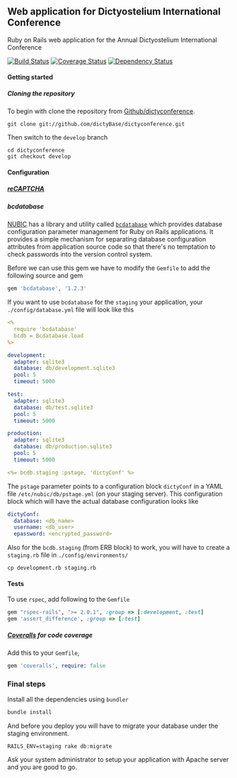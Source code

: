 ## Web application for Dictyostelium International Conference
Ruby on Rails web application for the Annual Dictyostelium International Conference

[![Build Status](https://secure.travis-ci.org/dictyBase/dictyconference.png?branch=develop)](https://travis-ci.org/dictyBase/dictyconference) [![Coverage Status](https://coveralls.io/repos/dictyBase/dictyconference/badge.png?branch=develop)](https://coveralls.io/r/dictyBase/dictyconference) [![Dependency Status](https://gemnasium.com/dictyBase/dictyconference.png)](https://gemnasium.com/dictyBase/dictyconference)

#### Getting started

##### Cloning the repository
To begin with clone the repository from [Github/dictyconference](https://github.com/dictyBase/dictyconference).
 
```shell
git clone git://github.com/dictyBase/dictyconference.git
```
Then switch to the ```develop``` branch

```shell
cd dictyconference
git checkout develop
```

#### Configuration

##### [reCAPTCHA](https://www.google.com/recaptcha)

##### bcdatabase
[NUBIC](http://www.nucats.northwestern.edu/clinical-research-resources/data-collection-biomedical-informatics-and-nubic/bioinformatics-overview.html) has a library and utility called [```bcdatabase```](https://github.com/NUBIC/bcdatabase) which provides database configuration parameter management for Ruby on Rails applications. It provides a simple mechanism for separating database configuration attributes from application source code so that there's no temptation to check passwords into the version control system.

Before we can use this gem we have to modify the ```Gemfile``` to add the following source and gem

```ruby
gem 'bcdatabase', '1.2.3'
```

If you want to use `bcdatabase` for the `staging` your application, your `./config/database.yml` file will look like this

```yaml
<%
  require 'bcdatabase'
  bcdb = Bcdatabase.load
%>

development:
  adapter: sqlite3
  database: db/development.sqlite3
  pool: 5
  timeout: 5000

test:
  adapter: sqlite3
  database: db/test.sqlite3
  pool: 5
  timeout: 5000

production:
  adapter: sqlite3
  database: db/production.sqlite3
  pool: 5
  timeout: 5000

<%= bcdb.staging :pstage, 'dictyConf' %>
```

The `pstage` parameter points to a configuration block `dictyConf` in a YAML file `/etc/nubic/db/pstage.yml` (on your staging server). This configuration block which will have the actual database configuration looks like

```yaml
dictyConf:
  database: <db_name>
  username: <db_user>
  epassword: <encrypted_password>
```

Also for the ```bcdb.staging``` (from ERB block) to work, you will have to create a ```staging.rb``` file in ```./config/environments/```

```shell
cp development.rb staging.rb
```

#### Tests

To use `rspec`, add following to the `Gemfile`

```ruby
gem "rspec-rails", ">= 2.0.1", :group => [:development, :test]
gem 'assert_difference', :group => [:test]
```

##### [Coveralls](https://coveralls.io/) for code coverage

Add this to your `Gemfile`, 

```ruby
gem 'coveralls', require: false
```

### Final steps
Install all the dependencies using ```bundler```

```bash
bundle install
```

And before you deploy you will have to migrate your database under the staging environment.

```rails
RAILS_ENV=staging rake db:migrate
```

Ask your system administrator to setup your application with Apache server and you are good to go.

